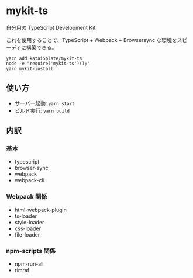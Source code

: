 # mykit-ts

自分用の TypeScript Development Kit

これを使用することで、TypeScript + Webpack + Browsersync な環境をスピーディに構築できる。

```
yarn add katai5plate/mykit-ts
node -e "require('mykit-ts')();"
yarn mykit-install
```

## 使い方
- サーバー起動: `yarn start`
- ビルド実行: `yarn build`

## 内訳

### 基本
- typescript
- browser-sync
- webpack
- webpack-cli

### Webpack 関係
- html-webpack-plugin
- ts-loader
- style-loader
- css-loader
- file-loader

### npm-scripts 関係
- npm-run-all
- rimraf
